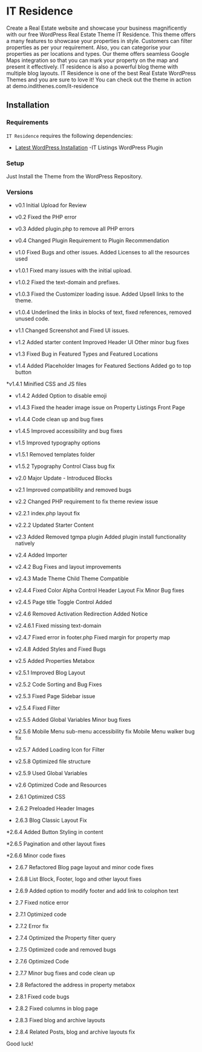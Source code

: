 
IT Residence
===

Create a Real Estate website and showcase your business magnificently with our free WordPress Real Estate Theme IT Residence. This theme offers a many features to showcase your properties in style. Customers can filter properties as per your requirement. Also, you can categorise your properties as per locations and types. Our theme offers seamless Google Maps integration so that you can mark your property on the map and present it effectively. IT residence is also a powerful blog theme with multiple blog layouts. IT Residence is one of the best Real Estate WordPress Themes and you are sure to love it! You can check out the theme in action at demo.indithenes.com/it-residence

Installation
---------------

### Requirements

`IT Residence` requires the following dependencies:

- [Latest WordPress Installation](https://wordpress.org/download/)
-IT Listings WordPress Plugin

### Setup

Just Install the Theme from the WordPress Repository.

### Versions

* v0.1
	Initial Upload for Review

* v0.2
	Fixed the PHP error

* v0.3
	Added plugin.php to remove all PHP errors

* v0.4
	Changed Plugin Requirement to Plugin Recommendation

* v1.0
	Fixed Bugs and other issues. Added Licenses to all the resources used

* v1.0.1
	Fixed many issues with the initial upload.

* v1.0.2
	Fixed the text-domain and prefixes.

* v1.0.3
	Fixed the Customizer loading issue. Added Upsell links to the theme.

* v1.0.4
	Underlined the links in blocks of text, fixed references, removed unused code.

* v1.1
	Changed Screenshot and Fixed UI issues.

* v1.2
	Added starter content
	Improved Header UI
	Other minor bug fixes

* v1.3
	Fixed Bug in Featured Types and Featured Locations

* v1.4
	Added Placeholder Images for Featured Sections
	Added go to top button

*v1.4.1
	Minified CSS and JS files

* v1.4.2
	Added Option to disable emoji

* v1.4.3
	Fixed the header image issue on Property Listings Front Page

* v1.4.4
	Code clean up and bug fixes

* v1.4.5
	Improved accessibility and bug fixes

* v1.5
	Improved typography options
* v1.5.1
	Removed templates folder

* v1.5.2
	Typography Control Class bug fix

* v2.0
	Major Update - Introduced Blocks

* v2.1
	Improved compatibility and removed bugs

* v2.2
	Changed PHP requirement to fix theme review issue

* v2.2.1
	index.php layout fix

* v2.2.2
	Updated Starter Content

* v2.3
	Added Removed tgmpa plugin
	Added plugin install functionality natively

* v2.4
	Added Importer

* v2.4.2
	Bug Fixes and layout improvements

* v2.4.3
	Made Theme Child Theme Compatible

* v2.4.4
	Fixed Color Alpha Control
	Header Layout Fix
	Minor Bug fixes

* v2.4.5
	Page title Toggle Control Added

* v2.4.6
	Removed Activation Redirection
	Added Notice

* v2.4.6.1
	Fixed missing text-domain

* v2.4.7
	Fixed error in footer.php
	Fixed margin for property map

* v2.4.8
	Added Styles and Fixed Bugs

* v2.5
	Added Properties Metabox

* v2.5.1
	Improved Blog Layout

* v2.5.2
	Code Sorting and Bug Fixes

* v2.5.3
	Fixed Page Sidebar issue

* v2.5.4
	Fixed Filter

* v2.5.5
	Added Global Variables
	Minor bug fixes

* v2.5.6
	Mobile Menu sub-menu accessibility fix
	Mobile Menu walker bug fix

* v2.5.7
	Added Loading Icon for Filter

* v2.5.8
	Optimized file structure

* v2.5.9
	Used Global Variables

* v2.6
	Optimized Code and Resources

* 2.6.1
	Optimized CSS

* 2.6.2
	Preloaded Header Images

* 2.6.3
	Blog Classic Layout Fix

*2.6.4
	Added Button Styling in content

*2.6.5
	Pagination and other layout fixes

*2.6.6
	Minor code fixes

* 2.6.7
	Refactored Blog page layout and minor code fixes

* 2.6.8
	List Block, Footer, logo and other layout fixes

* 2.6.9
	Added option to modify footer and add link to colophon text

* 2.7
	Fixed notice error

* 2.7.1
	Optimized code

* 2.7.2
	Error fix

* 2.7.4
	Optimized the Property filter query

* 2.7.5
	Optimized code and removed bugs

* 2.7.6
	Optimized Code

* 2.7.7
	Minor bug fixes and code clean up

* 2.8
	Refactored the address in property metabox

* 2.8.1
	Fixed code bugs

* 2.8.2
	Fixed columns in blog page

* 2.8.3
	Fixed blog and archive layouts

* 2.8.4
	Related Posts, blog and archive layouts fix

Good luck!

